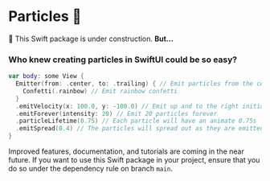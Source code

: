 # Particles 🎉

🚧 This Swift package is under construction. **But...**

### Who knew creating particles in SwiftUI could be so easy?

```swift
var body: some View {
  Emitter(from: .center, to: .trailing) { // Emit particles from the center of the view to the right side of the view
    Confetti(.rainbow) // Emit rainbow confetti
  }
  .emitVelocity(x: 100.0, y: -100.0) // Emit up and to the right initially
  .emitForever(intensity: 20) // Emit 20 particles forever
  .particleLifetime(0.75) // Each particle will have an animate 0.75s
  .emitSpread(0.4) // The particles will spread out as they are emitted
}
```

Improved features, documentation, and tutorials are coming in the near future. If you want to use this Swift package in your project, ensure that you do so under the dependency rule on branch `main`.
